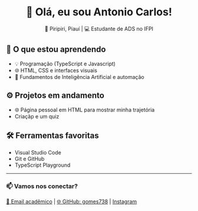 <h1 align="center">👋 Olá, eu sou Antonio Carlos!</h1>

<p align="center">📍 Piripiri, Piauí | 💻 Estudante de ADS no IFPI</p>


## 🚀 O que estou aprendendo
- 💡 Programação (TypeScript e Javascript)
- 🌐 HTML, CSS e interfaces visuais
- 🧠 Fundamentos de Inteligência Artificial e automação

## ⚙️ Projetos em andamento
- 🌐 Página pessoal em HTML para mostrar minha trajetória
-  Criaçãp e um quiz 

## 🛠 Ferramentas favoritas
- Visual Studio Code
- Git e GitHub
- TypeScript Playground

---

<h3>📫 Vamos nos conectar?</h3>

<p>
  <a href="mailto:capir.2025116tads0024@aluno.ifpi.edu.br">📧 Email acadêmico</a> |
  <a href="https://github.com/gomes738">🌐 GitHub: gomes738</a> |
  <a href="https://www.instagram.com/carlosgomes.z/"> Instagram </a> 
</p>
